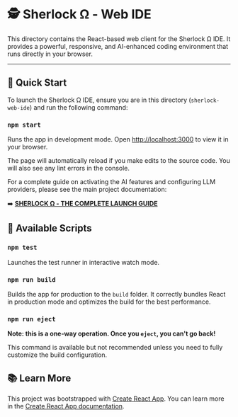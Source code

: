 # 🕵️ Sherlock Ω - Web IDE

This directory contains the React-based web client for the Sherlock Ω IDE. It provides a powerful, responsive, and AI-enhanced coding environment that runs directly in your browser.

---

## 🚀 Quick Start

To launch the Sherlock Ω IDE, ensure you are in this directory (`sherlock-web-ide`) and run the following command:

### `npm start`

Runs the app in development mode. Open [http://localhost:3000](http://localhost:3000) to view it in your browser.

The page will automatically reload if you make edits to the source code. You will also see any lint errors in the console.

For a complete guide on activating the AI features and configuring LLM providers, please see the main project documentation:

➡️ **[SHERLOCK Ω - THE COMPLETE LAUNCH GUIDE](../SHERLOCK_OMEGA_LAUNCH_GUIDE.md)**

## 📜 Available Scripts

### `npm test`

Launches the test runner in interactive watch mode.

### `npm run build`

Builds the app for production to the `build` folder. It correctly bundles React in production mode and optimizes the build for the best performance.

### `npm run eject`

**Note: this is a one-way operation. Once you `eject`, you can't go back!**

This command is available but not recommended unless you need to fully customize the build configuration.

## 📚 Learn More

This project was bootstrapped with [Create React App](https://github.com/facebook/create-react-app). You can learn more in the [Create React App documentation](https://facebook.github.io/create-react-app/docs/getting-started).